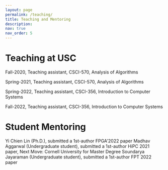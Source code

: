 ```yaml
---
layout: page
permalink: /teaching/
title: Teaching and Mentoring
description: 
nav: true
nav_order: 5
---
```


# Teaching at USC

Fall-2020, Teaching assistant, CSCI-570, Analysis of Algorithms

Spring-2021, Teaching assistant, CSCI-570, Analysis of Algorithms

Spring-2022, Teaching assistant, CSCI-356, Introduction to Computer Systems

Fall-2022, Teaching assistant, CSCI-356, Introduction to Computer Systems


# Student Mentoring

Yi Chien Lin (Ph.D.), submitted a 1st-author FPGA'2022 paper
Madhav Aggarwal (Undergraduate student), submitted a 1st-author HiPC 2021 paper, Next Move: Cornell University for Master Degree
Soundarya Jayaraman (Undergraduate student), submitted a 1st-author FPT 2022 paper
